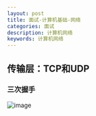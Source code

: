 ```yaml
---
layout: post
title: 面试-计算机基础-网络
categories: 面试
description: 计算机网络
keywords: 计算机网络
---
```


## 传输层：TCP和UDP

### 三次握手

![image](https://github.com/user-attachments/assets/5cb3c1dd-3ef6-473f-938e-72ae1784c425)







